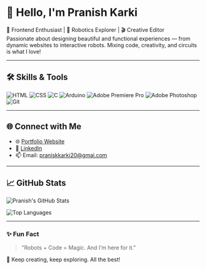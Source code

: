# 👋 Hello, I'm Pranish Karki

🎨 Frontend Enthusiast | 🤖 Robotics Explorer | 🎬 Creative Editor  
Passionate about designing beautiful and functional experiences — from dynamic websites to interactive robots. Mixing code, creativity, and circuits is what I love!

---

## 🛠️ Skills & Tools

![HTML](https://img.shields.io/badge/-HTML5-E34F26?style=flat-square&logo=html5&logoColor=white)
![CSS](https://img.shields.io/badge/-CSS3-1572B6?style=flat-square&logo=css3&logoColor=white)
![C](https://img.shields.io/badge/-C-00599C?style=flat-square&logo=c&logoColor=white)
![Arduino](https://img.shields.io/badge/-Arduino-00979D?style=flat-square&logo=arduino&logoColor=white)
![Adobe Premiere Pro](https://img.shields.io/badge/-Premiere%20Pro-9999FF?style=flat-square&logo=adobe-premiere-pro&logoColor=white)
![Adobe Photoshop](https://img.shields.io/badge/-Photoshop-31A8FF?style=flat-square&logo=adobe-photoshop&logoColor=white)
![Git](https://img.shields.io/badge/-Git-F05032?style=flat-square&logo=git&logoColor=white)

---

## 🌐 Connect with Me

- 🌐 [Portfolio Website](https://pranishkarki7.netlify.app/)
- 💼 [LinkedIn](https://linkedin.com/in/mr-karki)
- 📫 Email: praniskkarki20@gmai.com

---

## 📈 GitHub Stats

![Pranish's GitHub Stats](https://github-readme-stats.vercel.app/api?username=pranishkarki7&show_icons=true&theme=radical)

![Top Languages](https://github-readme-stats.vercel.app/api/top-langs/?username=pranishkarki7&layout=compact&theme=radical)

---

### ✨ Fun Fact

> "Robots + Code = Magic. And I’m here for it."

🎯 Keep creating, keep exploring. All the best!
